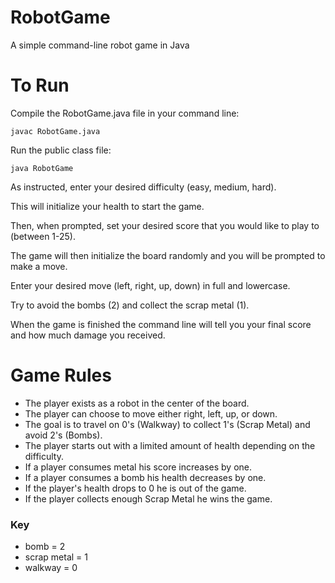 # RobotGame
A simple command-line robot game in Java

# To Run
Compile the RobotGame.java file in your command line:
```
javac RobotGame.java
```
Run the public class file:
```
java RobotGame
```

As instructed, enter your desired difficulty (easy, medium, hard).

This will initialize your health to start the game.

Then, when prompted, set your desired score that you would like to play to (between 1-25). 

The game will then initialize the board randomly and you will be prompted to make a move.

Enter your desired move (left, right, up, down) in full and lowercase.

Try to avoid the bombs (2) and collect the scrap metal (1). 

When the game is finished the command line will tell you your final score and how much damage you received.

# Game Rules
* The player exists as a robot in the center of the board.
* The player can choose to move either right, left, up, or down.
* The goal is to travel on 0's (Walkway) to collect 1's (Scrap Metal) and avoid 2's (Bombs).
* The player starts out with a limited amount of health depending on the difficulty.
* If a player consumes metal his score increases by one.
* If a player consumes a bomb his health decreases by one.
* If the player's health drops to 0 he is out of the game.
* If the player collects enough Scrap Metal he wins the game.

### Key
* bomb = 2
* scrap metal = 1
* walkway = 0
